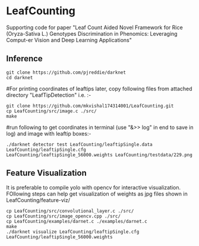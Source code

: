 # LeafCounting
Supporting code for paper "Leaf Count Aided Novel Framework for Rice (Oryza-Sativa L.) Genotypes Discrimination in Phenomics: Leveraging Comput-er Vision and Deep Learning Applications"

## Inference
```
git clone https://github.com/pjreddie/darknet
cd darknet
```

#For printing coordinates of leaftips later, copy following files from attached directory "LeafTipDetection" i.e. :-
```
git clone https://github.com/mkvishal174314001/LeafCounting.git
cp LeafCounting/src/image.c ./src/ 
make
```

#run following to get coordinates in terminal (use "&>> log" in end to save in log) and image with leaftip boxes:-

```
./darknet detector test LeafCounting/leaftipSingle.data LeafCounting/leaftipSingle.cfg LeafCounting/leaftipSingle_56000.weights LeafCounting/testdata/229.png
```
## Feature Visualization

It is preferable to compile yolo with opencv for interactive visualization. FOllowing steps can help get visualization of weights as jpg files shown in LeafCounting/feature-viz/
```
cp LeafCounting/src/convolutional_layer.c ./src/
cp LeafCounting/src/image_opencv.cpp ./src/
cp LeafCounting/examples/darnet.c ./examples/darnet.c
make
./darknet visualize LeafCounting/leaftipSingle.cfg LeafCounting/leaftipSingle_56000.weights
```

